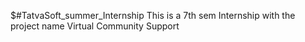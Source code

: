 $#TatvaSoft_summer_Internship
This is a 7th sem Internship with the project name Virtual Community Support
